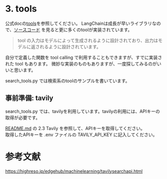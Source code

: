 # 3. tools
公式docの[tools](https://python.langchain.com/docs/integrations/tools/)を参照してください。
LangChainは成長が早いライブラリなので、[ソースコード](https://github.com/langchain-ai/langchain/tree/master/libs/community/langchain_community/tools) を見ると更に多くのtoolが実装されています。

> tool の入力はモデルによって生成されるように設計されており、出力はモデルに返されるように設計されています。

自分で定義した関数を tool calling で利用することもできますが、すでに実装された tool もあります。
微妙な実装のものもありますが、一度探してみるのがいいと思います。

search_tools.py では検索系のtoolのサンプルを書いています。


## 事前準備: tavily
search_tools.py では、tavilyを利用しています。tavilyの利用には、APIキーの取得が必要です。

[README.md](../README.md) の 2.3 Tavily を参照して、APIキーを取得してください。  
取得したAPIキーを .env ファイルの TAVILY_API_KEY に記入してください。  


# 参考文献
https://highreso.jp/edgehub/machinelearning/tavilysearchapi.html


